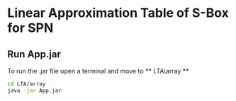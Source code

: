 # Linear Approximation Table of S-Box for SPN 

## Run App.jar
To run the .jar file open a terminal and move to ** LTA\array ** 
```bash
cd LTA/array
java -jar App.jar
```
